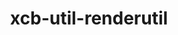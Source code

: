 ---
title: "xcb-util-renderutil"
layout: cache
categories: [package, v0.18.0]
meta: {"versions": ["0.3.9"], "compilers": ["gcc@=7.5.0"], "oss": ["ubuntu18.04"], "platforms": ["linux"], "targets": ["x86_64"], "stacks": ["data-vis-sdk", "root"], "num_specs": 1, "num_specs_by_stack": {"data-vis-sdk": 1, "root": 1}}
spec_details: [{"hash": "qwsu3l5qucd3j2t7thvve6orsor2cp5d", "compiler": "gcc@=7.5.0", "versions": ["0.3.9"], "os": "ubuntu18.04", "platform": "linux", "target": "x86_64", "variants": [], "stacks": ["data-vis-sdk", "root"], "size": "-", "tarball": "https://binaries.spack.io/v0.18.0/build_cache/linux-ubuntu18.04-x86_64/gcc-7.5.0/xcb-util-renderutil-0.3.9/linux-ubuntu18.04-x86_64-gcc-7.5.0-xcb-util-renderutil-0.3.9-qwsu3l5qucd3j2t7thvve6orsor2cp5d.spack"}]
---